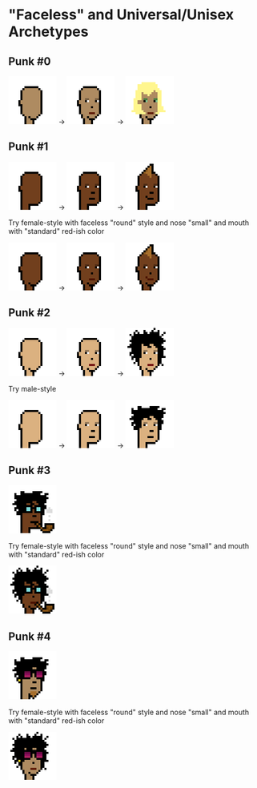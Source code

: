 # "Faceless" and Universal/Unisex Archetypes



## Punk #0

![](i/faceless0a1@4x.png) ->
![](i/faceless0a2@4x.png) ->
![](i/faceless0@4x.png)

## Punk #1

![](i/faceless1a1@4x.png) ->
![](i/faceless1a2@4x.png) ->
![](i/faceless1@4x.png)

Try female-style with faceless "round" style and nose "small"
and mouth with "standard" red-ish color

![](i/faceless1b1@4x.png) ->
![](i/faceless1b2@4x.png) ->
![](i/faceless1b@4x.png)


## Punk #2

![](i/faceless2a1@4x.png) ->
![](i/faceless2a2@4x.png) ->
![](i/faceless2@4x.png)

Try male-style

![](i/faceless2b1@4x.png) ->
![](i/faceless2b2@4x.png) ->
![](i/faceless2b@4x.png)


## Punk #3

![](i/faceless3@4x.png)

Try female-style with faceless "round" style and nose "small"
and mouth with "standard" red-ish color

![](i/faceless3a@4x.png)


## Punk #4

![](i/faceless4@4x.png)

Try female-style with faceless "round" style and nose "small"
and mouth with "standard" red-ish color

![](i/faceless4a@4x.png)





